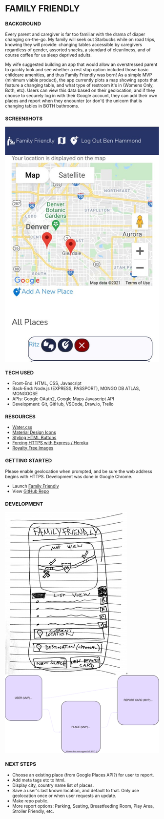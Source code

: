 # FAMILY FRIENDLY

### BACKGROUND

Every parent and caregiver is far too familiar with the drama of diaper changing on-the-go. My family will seek out Starbucks while on road trips, knowing they will provide: changing tables accessible by caregivers regardless of gender, assorted snacks, a standard of cleanliness, and of course coffee for us sleep deprived adults.

My wife suggested building an app that would allow an overstressed parent to quickly look and see whether a rest stop option included those basic childcare amenities, and thus Family Friendly was born! As a simple MVP (minimum viable product), the app currently plots a map showing spots that feature a changing table, and what type of restroom it's in (Womens Only, Both, etc). Users can view this data based on their geolocation, and if they choose to securely log in with their Google account, they can add their own places and report when they encounter (or don't) the unicorn that is changing tables in BOTH bathrooms.

### SCREENSHOTS

![Mobile Screenshot](./mobile-screenshot.jpg 'Initial Deploy - Mobile Screenshot')

### TECH USED

- Front-End: HTML, CSS, Javascript
- Back-End: Node.js (EXPRESS, PASSPORT), MONGO DB ATLAS, MONGOOSE
- APIs: Google OAuth2, Google Maps Javascript API
- Development: Git, GitHub, VSCode, Draw.io, Trello

### RESOURCES

- [Water.css](https://watercss.kognise.dev/)
- [Material Design Icons](http://google.github.io/material-design-icons/)
- [Styling HTML Buttons](https://fdossena.com/?p=html5cool/buttons/i.frag)
- [Forcing HTTPS with Express / Heroku](https://jaketrent.com/post/https-redirect-node-heroku)
- [Royalty Free Images](pngtree.com)

### GETTING STARTED

Please enable geolocation when prompted, and be sure the web address begins with HTTPS. Development was done in Google Chrome.

- Launch [Family Friendly](https://benhammond-familyfriendly.herokuapp.com)
- View [GitHub Repo](https://github.com/benhammondmusic/familyfriendly)

### DEVELOPMENT

![Initial Wireframe](./wireframe.jpg 'Initial Wireframe - Main Page')
![ERD](./erd.drawio.svg 'Entity Relationship Diagram')

### NEXT STEPS

- Choose an existing place (from Google Places API?) for user to report.
- Add meta tags etc to html.
- Display city, country name list of places.
- Save a user's last known location, and default to that. Only use geolocation once or when user requests an update.
- Make repo public.
- More report options: Parking, Seating, Breastfeeding Room, Play Area, Stroller Friendly, etc.
